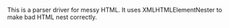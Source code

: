 This is a parser driver for messy HTML. It uses XMLHTMLElementNester to make bad HTML nest correctly.